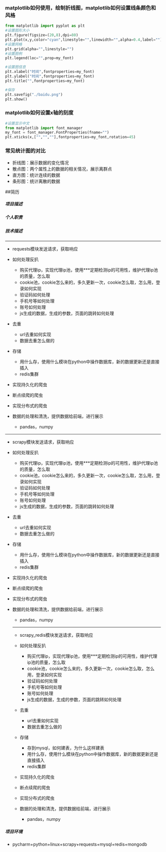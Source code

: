 ### matplotlib如何使用，绘制折线图，matplotlib如何设置线条颜色和风格

  ```python
  from matplotlib import pyplot as plt
  #设置图形大小
  plt.figure(figsize=(20,8),dpi=80)
  plt.plot(x,y,color="cyan",linestyle="",linewidth="",alpha=0.4,label="")
  #设置网格
  plt.grid(alpha="",linestyle="")
  #设置图例
  plt.legend(loc="",prop=my_font)

  #设置图信息
  plt.xlabel("时间",fontproperties=my_font)
  plt.ylabel("时间",fontproperties=my_font)
  plt.title("",fontproperties=my_font)

  #保存
  plt.savefig("./baidu.png")
  plt.show()
  ````

### matplotlib如何设置x轴的刻度
  ```python
  #设置显示中文
  from matplotlib import font_manager
  my_font = font_manager.FontProperties(fname="")
  plt.xticks(x,["","",""],fontproperties=my_font,rotation=45)
  ```

### 常见统计图的对比
  - 折线图：展示数据的变化情况
  - 散点图：两个属性上的数据的相关情况，展示离群点
  - 直方图：统计连续的数据
  - 条形图：统计离散的数据





##简历

##### 项目描述


##### 个人职责


##### 技术描述
-------------------
- requests模块发送请求，获取响应
- 如何处理反扒
  - 购买代理ip，实现代理ip池，使用***定期检测ip的可用性，维护代理ip池的质量，怎么取
  - cookie池，cookie怎么来的，多久更新一次，cookie怎么取，怎么用，登录如何实现
  - 验证码如何处理
  - 手机号等如何处理
  - 账号如何处理
  - js生成的数据，生成的参数，页面的跳转如何处理
- 去重
  - url去重如何实现
  - 数据去重怎么做的
- 存储
  - 用什么存，使用什么模块在python中操作数据库，新的数据更新还是直接插入
  - redis集群

- 实现持久化的爬虫
- 断点续爬的爬虫
- 实现分布式的爬虫

- 数据的处理和清洗，提供数据给前端，进行展示
  - pandas，numpy

-----------------------
- scrapy模块发送请求，获取响应
- 如何处理反扒
  - 购买代理ip，实现代理ip池，使用***定期检测ip的可用性，维护代理ip池的质量，怎么取
  - cookie池，cookie怎么来的，多久更新一次，cookie怎么取，怎么用，登录如何实现
  - 验证码如何处理
  - 手机号等如何处理
  - 账号如何处理
  - js生成的数据，生成的参数，页面的跳转如何处理
- 去重
  - url去重如何实现
  - 数据去重怎么做的
- 存储
  - 用什么存，使用什么模块在python中操作数据库，新的数据更新还是直接插入
  - redis集群

- 实现持久化的爬虫
- 断点续爬的爬虫
- 实现分布式的爬虫

- 数据的处理和清洗，提供数据给前端，进行展示
  - pandas，numpy

  -----------------------
  - scrapy_redis模块发送请求，获取响应
  - 如何处理反扒
    - 购买代理ip，实现代理ip池，使用***定期检测ip的可用性，维护代理ip池的质量，怎么取
    - cookie池，cookie怎么来的，多久更新一次，cookie怎么取，怎么用，登录如何实现
    - 验证码如何处理
    - 手机号等如何处理
    - 账号如何处理
    - js生成的数据，生成的参数，页面的跳转如何处理
  - 去重
    - url去重如何实现
    - 数据去重怎么做的
  - 存储
    - 存到mysql，如何建表，为什么这样建表
    - 用什么存，使用什么模块在python中操作数据库，新的数据更新还是直接插入
    - redis集群

  - 实现持久化的爬虫
  - 断点续爬的爬虫
  - 实现分布式的爬虫

  - 数据的处理和清洗，提供数据给前端，进行展示
    - pandas，numpy


##### 项目环境
  - pycharm+python+linux+scrapy+requests+mysql+redis+mongodb
